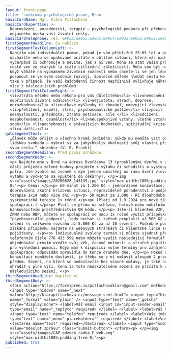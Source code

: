```yaml
---
layout: front-page
title: 'soukromá psychologická praxe, Brno'
basicCardName: Mgr. Klára Pitlachová
basicCardExpertise: >-
  Doprovázení, poradenství, terapie – psychologická podpora při překonávání
  nejasného úseku vaší životní cesty.
basicCardTelephone: Tel. &#032;&#055;&#055;&#054;&#032;&#052;&#051;&#051;&#032;&#053;&#057;&#057;
firstSegmentHeadilne: Co nabízím
firstSegmentTextColumnLeft: >-
  Nabízím vám individuální pomoc, pokud je vám přibližně 25-65 let a právě se
  nacházíte nebo se opakovaně ocitáte v obtížné situaci, která vás nadměrně
  vyčerpává či ochromuje a nevíte, jak z ní ven. Mohu se stát vaším průvodcem na
  cestě ven ze starých (a stále citlivých) záležitostí. Mohu vám být nápomocná,
  když váháte na významném životním rozcestí nebo chcete-li se jen lépe poznat a
  posunout se ve svém osobním rozvoji. Společně můžeme hledat cestu ke zlepšení
  také v případě, že vaši každodenní činnost nepříznivě ovlivňuje některý nebo
  více z následujících problémů:
firstSegmentTextColumnRight: >-
  <li>ztráta něčeho nebo někoho pro vás důležitého</li> <li>onemocnění či jiná
  nepříznivá životní událost</li> <li>nejistota, strach, deprese,
  nerozhodnost</li> <li>nutkavé myšlenky či chování, omezující zlozvyky</li>
  <li>přetížení, napětí, stres, psychosomatické potíže</li> <li>pocit
  nesmyslnosti, prázdnota, ztráta motivace, cíle </li> <li>odcizení,
  nezakořeněnost, osamělost</li> <li>neuspokojivé vztahy, včetně vztahu k
  sobě</li> <li>pochybnosti o stávajících hodnotách, spirituální krize</li>
  <li>a další…</li>
qutoSegmentText: >-
  „Člověk může přijít o všechno kromě jediného: nikdo mu nemůže vzít poslední
  lidskou svobodu – vybrat si za jakýchkoliv okolností svůj vlastní přístup,
  svou cestu.“ <br><br> (V. E. Frankl)
secondSegmentHeadilne: Před první schůzkou
secondSegmentBody: >-
  <p> Najdete mne v Brně na adrese Dvořákova 13 (prosklenými dveřmi v zadní
  části průjezdu zelené budovy projdete k výtahu či schodišti a vystoupáte do 2.
  patra, zde zvoňte na zvonek s mým jménem umístěný na rámu dveří vlevo od
  výtahu a vyčkejte na vpuštění do čekárny). </p><img
  src="assets/images/20200828_143139.jpg" style="max-width:100%;padding:1rem
  0;"><p> Cena: </p><p> 60 minut za 1.200 Kč - jednorázové konzultace,
  doprovázení akutní krizovou situací, nepravidelné poradenství a podpůrná
  terapie 1x14 nebo více dní </p><p> 50 minut za 1.000 - Kč dlouhodobá
  systematická terapie 1x týdně </p><p> (Platí od 1.9.2024 pro nové zájemce o
  spolupráci.) </p><p> Platí se přímo na schůzce, hotově nebo mobilním
  bankovnictvím prostřednictvím QR kódu. </p><p> Jste-li klientem VZP, ČPZP,
  ZPMV nebo RBP, můžete ve spolupráci se mnou 1x ročně využít příspěvku na
  "psychosociální podporu", tedy nechat si zpětně proplatit až 500 Kč za jedno
  sezení (v celkovém rozsahu až 5.000 Kč za až 10 sezení). Podrobné podmínky pro
  získání příspěvku najdete na webových stránkách či klientské lince své
  pojišťovny. </p><p> Individuálně zvolený termín si můžete sjednat přes SMS na
  telefonním čísle 776 433 599 nebo můžete využít následující formulář. Při
  objednávání prosím uveďte svůj věk, časové možnosti a stručně popište důvod
  pro vyhledání pomoci. Když mám k dispozici volné termíny pro zahájení nové
  spolupráce, odpovídám zpravidla do konce druhého dne. </p><p> Pokud se na
  konzultaci nemůžete dostavit, je třeba se z ní omluvit alespoň 2 pracovní dny
  předem. Sezení, na které se nedostavíte bez včasné omluvy, je také nutné
  uhradit v plné výši. Cena za toto neuskutečněné sezení se přičítá k ceně
  následujícího sezení. </p>
thirdSegmentHeadilne: Napište mi
thirdSegmentBody: >-
  <form action="https://formspree.io/pitlachovaklara@gmail.com" method="POST">
  <input type="hidden" name="_next"
  value="http://klarapitlachova.cz/message-sent.html"> <input type="hidden"
  name="_format" value="plain" /> <input type="text" name="_gotcha"
  style="display:none"> <label>Váš email <input id="input-sender-email"
  type="email" name="_replyto" required> </label> </label> <label>Váš telefon
  <input type="text" name="telefon" required> </label> <label>Vaše jméno <input
  type="text" name="jmeno" placeholder="" required> </label> <label>Vaše zpráva
  <textarea name="text" required></textarea> </label> <input type="submit"
  value="Odeslat zprávu" class="submit-button"> </form><p> </p><img
  src="assets/images/CAP_odznak_radna_F_web.png"
  style="max-width:100%;padding:1rem 0;"><p>
published: true
---
```

